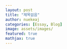 ```yaml
---
layout: post
title: "제목없음"
author: nuekeaj
categories: [Essay, Blog]
image: assets/images/
featured: true
mathjax: true
---
```


<br>

###  
